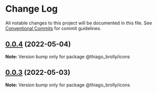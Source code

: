 # Change Log

All notable changes to this project will be documented in this file.
See [Conventional Commits](https://conventionalcommits.org) for commit guidelines.

## [0.0.4](https://github.com/thiagobrolly/ds-exemple/compare/v0.0.3...v0.0.4) (2022-05-04)

**Note:** Version bump only for package @thiago_brolly/icons





## [0.0.3](https://github.com/thiagobrolly/ds-exemple/compare/v0.0.2...v0.0.3) (2022-05-03)

**Note:** Version bump only for package @thiago_brolly/icons
